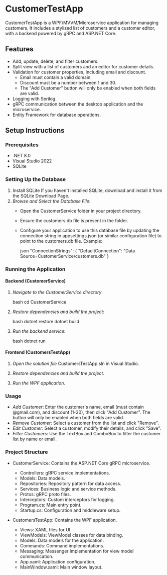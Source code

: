 # CustomerTestApp

CustomerTestApp is a WPF/MVVM/Microservice application for managing customers. It includes a stylized list of customers and a customer editor, with a backend powered by gRPC and ASP.NET Core.

## Features

- Add, update, delete, and filter customers.
- Split view with a list of customers and an editor for customer details.
- Validation for customer properties, including email and discount.
  - Email must contain a valid domain.
  - Discount must be a number between 1 and 30.
  - The "Add Customer" button will only be enabled when both fields are valid.
- Logging with Serilog.
- gRPC communication between the desktop application and the microservice.
- Entity Framework for database operations.

## Setup Instructions

### Prerequisites

- .NET 8.0
- Visual Studio 2022
- SQLite

### Setting Up the Database
1. Install SQLite
If you haven't installed SQLite, download and install it from the SQLite Download Page.
2. *Browse and Select the Database File*:
   - Open the CustomerService folder in your project directory.
   - Ensure the customers.db file is present in the folder.
   - Configure your application to use this database file by updating the connection string in appsettings.json (or similar configuration file) to point to the customers.db file. Example:

     json
     "ConnectionStrings": {
       "DefaultConnection": "Data Source=CustomerService/customers.db"
     }
     

### Running the Application

#### Backend (CustomerService)

1. *Navigate to the CustomerService directory*:

    bash
    cd CustomerService
    

2. *Restore dependencies and build the project*:

    bash
    dotnet restore
    dotnet build
    

3. *Run the backend service*:

    bash
    dotnet run
    

#### Frontend (CustomersTestApp)

1. *Open the solution file* CustomersTestApp.sln in Visual Studio.

2. *Restore dependencies and build the project*.

3. *Run the WPF application*.

### Usage

- *Add Customer*: Enter the customer's name, email (must contain @gmail.com), and discount (1-30), then click "Add Customer". The button will only be enabled when both fields are valid.
- *Remove Customer*: Select a customer from the list and click "Remove".
- *Edit Customer*: Select a customer, modify their details, and click "Save".
- *Filter Customers*: Use the TextBox and ComboBox to filter the customer list by name or email.

### Project Structure

- CustomerService: Contains the ASP.NET Core gRPC microservice.
  - Controllers: gRPC service implementations.
  - Models: Data models.
  - Repositories: Repository pattern for data access.
  - Services: Business logic and service methods.
  - Protos: gRPC proto files.
  - Interceptors: Custom interceptors for logging.
  - Program.cs: Main entry point.
  - Startup.cs: Configuration and middleware setup.

- CustomersTestApp: Contains the WPF application.
  - Views: XAML files for UI.
  - ViewModels: ViewModel classes for data binding.
  - Models: Data models for the application.
  - Commands: Command implementations.
  - Messaging: Messenger implementation for view model communication.
  - App.xaml: Application configuration.
  - MainWindow.xaml: Main window layout.
